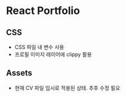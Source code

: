 # React Portfolio

## CSS

- CSS 파일 내 변수 사용
- 프로필 이미지 레이어에 clippy 활용

## Assets

- 현재 CV 파일 임시로 적용된 상태. 추후 수정 필요
